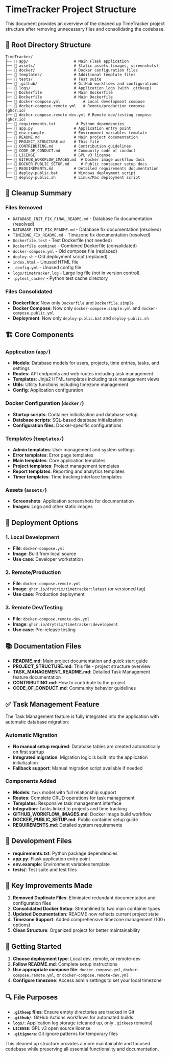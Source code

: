 # TimeTracker Project Structure

This document provides an overview of the cleaned up TimeTracker project structure after removing unnecessary files and consolidating the codebase.

## 📁 Root Directory Structure

```
TimeTracker/
├── 📁 app/                    # Main Flask application
├── 📁 assets/                 # Static assets (images, screenshots)
├── 📁 docker/                 # Docker configuration files
├── 📁 templates/              # Additional template files
├── 📁 tests/                  # Test suite
├── 📁 .github/                # GitHub workflows and configurations
├── 📁 logs/                   # Application logs (with .gitkeep)
├── 🐳 Dockerfile              # Main Dockerfile
├── 🐳 Dockerfile              # Main Dockerfile
├── 📄 docker-compose.yml          # Local development compose
├── 📄 docker-compose.remote.yml   # Remote/production compose (ghcr.io)
├── 📄 docker-compose.remote-dev.yml # Remote dev/testing compose (ghcr.io)
├── 📄 requirements.txt         # Python dependencies
├── 📄 app.py                  # Application entry point
├── 📄 env.example             # Environment variables template
├── 📄 README.md               # Main project documentation
├── 📄 PROJECT_STRUCTURE.md    # This file
├── 📄 CONTRIBUTING.md         # Contribution guidelines
├── 📄 CODE_OF_CONDUCT.md      # Community code of conduct
├── 📄 LICENSE                 # GPL v3 license
├── 📄 GITHUB_WORKFLOW_IMAGES.md  # Docker image workflow docs
├── 📄 DOCKER_PUBLIC_SETUP.md     # Public container setup docs
├── 📄 REQUIREMENTS.md         # Detailed requirements documentation
├── 📄 deploy-public.bat       # Windows deployment script
└── 📄 deploy-public.sh        # Linux/Mac deployment script
```

## 🧹 Cleanup Summary

### Files Removed
- `DATABASE_INIT_FIX_FINAL_README.md` - Database fix documentation (resolved)
- `DATABASE_INIT_FIX_README.md` - Database fix documentation (resolved)
- `TIMEZONE_FIX_README.md` - Timezone fix documentation (resolved)
- `Dockerfile.test` - Test Dockerfile (not needed)
- `Dockerfile.combined` - Combined Dockerfile (consolidated)
- `docker-compose.yml` - Old compose file (replaced)
- `deploy.sh` - Old deployment script (replaced)
- `index.html` - Unused HTML file
- `_config.yml` - Unused config file
- `logs/timetracker.log` - Large log file (not in version control)
- `.pytest_cache/` - Python test cache directory

### Files Consolidated
- **Dockerfiles**: Now only `Dockerfile` and `Dockerfile.simple`
- **Docker Compose**: Now only `docker-compose.simple.yml` and `docker-compose.public.yml`
- **Deployment**: Now only `deploy-public.bat` and `deploy-public.sh`

## 🏗️ Core Components

### Application (`app/`)
- **Models**: Database models for users, projects, time entries, tasks, and settings
- **Routes**: API endpoints and web routes including task management
- **Templates**: Jinja2 HTML templates including task management views
- **Utils**: Utility functions including timezone management
- **Config**: Application configuration

### Docker Configuration (`docker/`)
- **Startup scripts**: Container initialization and database setup
- **Database scripts**: SQL-based database initialization
- **Configuration files**: Docker-specific configurations

### Templates (`templates/`)
- **Admin templates**: User management and system settings
- **Error templates**: Error page templates
- **Main templates**: Core application templates
- **Project templates**: Project management templates
- **Report templates**: Reporting and analytics templates
- **Timer templates**: Time tracking interface templates

### Assets (`assets/`)
- **Screenshots**: Application screenshots for documentation
- **Images**: Logo and other static images

## 🚀 Deployment Options

### 1. Local Development
- **File**: `docker-compose.yml`
- **Image**: Built from local source
- **Use case**: Developer workstation

### 2. Remote/Production
- **File**: `docker-compose.remote.yml`
- **Image**: `ghcr.io/drytrix/timetracker:latest` (or versioned tag)
- **Use case**: Production deployment

### 3. Remote Dev/Testing
- **File**: `docker-compose.remote-dev.yml`
- **Image**: `ghcr.io/drytrix/timetracker:development`
- **Use case**: Pre-release testing

## 📚 Documentation Files

- **README.md**: Main project documentation and quick start guide
- **PROJECT_STRUCTURE.md**: This file - project structure overview
- **TASK_MANAGEMENT_README.md**: Detailed Task Management feature documentation
- **CONTRIBUTING.md**: How to contribute to the project
- **CODE_OF_CONDUCT.md**: Community behavior guidelines

## ✅ Task Management Feature

The Task Management feature is fully integrated into the application with automatic database migration:

### Automatic Migration
- **No manual setup required**: Database tables are created automatically on first startup
- **Integrated migration**: Migration logic is built into the application initialization
- **Fallback support**: Manual migration script available if needed

### Components Added
- **Models**: `Task` model with full relationship support
- **Routes**: Complete CRUD operations for task management
- **Templates**: Responsive task management interface
- **Integration**: Tasks linked to projects and time tracking
- **GITHUB_WORKFLOW_IMAGES.md**: Docker image build workflow
- **DOCKER_PUBLIC_SETUP.md**: Public container setup guide
- **REQUIREMENTS.md**: Detailed system requirements

## 🔧 Development Files

- **requirements.txt**: Python package dependencies
- **app.py**: Flask application entry point
- **env.example**: Environment variables template
- **tests/**: Test suite and test files

## 📝 Key Improvements Made

1. **Removed Duplicate Files**: Eliminated redundant documentation and configuration files
2. **Consolidated Docker Setup**: Streamlined to two main container types
3. **Updated Documentation**: README now reflects current project state
4. **Timezone Support**: Added comprehensive timezone management (100+ options)
5. **Clean Structure**: Organized project for better maintainability

## 🎯 Getting Started

1. **Choose deployment type**: Local dev, remote, or remote-dev
2. **Follow README.md**: Complete setup instructions
3. **Use appropriate compose file**: `docker-compose.yml`, `docker-compose.remote.yml`, or `docker-compose.remote-dev.yml`
4. **Configure timezone**: Access admin settings to set your local timezone

## 🔍 File Purposes

- **`.gitkeep` files**: Ensure empty directories are tracked in Git
- **`.github/`**: GitHub Actions workflows for automated builds
- **`logs/`**: Application log storage (cleaned up, only `.gitkeep` remains)
- **`LICENSE`**: GPL v3 open source license
- **`.gitignore`**: Git ignore patterns for temporary files

This cleaned up structure provides a more maintainable and focused codebase while preserving all essential functionality and documentation.
